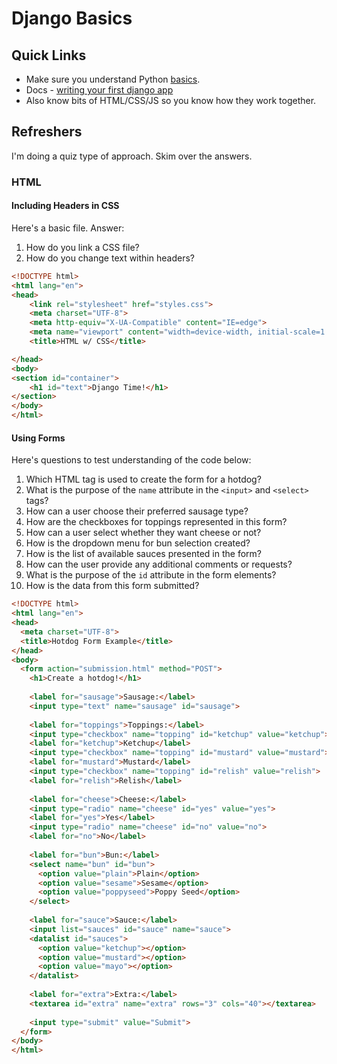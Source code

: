 # Django Basics

## Quick Links

* Make sure you understand Python [basics](../corepython/).
* Docs - [writing your first django app](https://docs.djangoproject.com/en/5.0/intro/tutorial01/)
* Also know bits of HTML/CSS/JS so you know how they work together.

## Refreshers
I'm doing a quiz type of approach. Skim over the answers. 
### HTML
#### Including Headers in CSS
Here's a basic file. Answer:
1. How do you link a CSS file?
2. How do you change text within headers?

```html
<!DOCTYPE html>
<html lang="en">
<head>
    <link rel="stylesheet" href="styles.css">
    <meta charset="UTF-8">
    <meta http-equiv="X-UA-Compatible" content="IE=edge">
    <meta name="viewport" content="width=device-width, initial-scale=1.0">
    <title>HTML w/ CSS</title>

</head>
<body>
<section id="container">
    <h1 id="text">Django Time!</h1>
</section>
</body>
</html>

```

#### Using Forms
Here's questions to test understanding of the code below:

1. Which HTML tag is used to create the form for a hotdog?
2. What is the purpose of the `name` attribute in the `<input>` and `<select>` tags?
3. How can a user choose their preferred sausage type?
4. How are the checkboxes for toppings represented in this form?
5. How can a user select whether they want cheese or not?
6. How is the dropdown menu for bun selection created?
7. How is the list of available sauces presented in the form?
8. How can the user provide any additional comments or requests?
9. What is the purpose of the `id` attribute in the form elements?
10. How is the data from this form submitted?

```html
<!DOCTYPE html>
<html lang="en">
<head>
  <meta charset="UTF-8">
  <title>Hotdog Form Example</title>
</head>
<body>
  <form action="submission.html" method="POST">
    <h1>Create a hotdog!</h1>
    
    <label for="sausage">Sausage:</label>
    <input type="text" name="sausage" id="sausage">
    
    <label for="toppings">Toppings:</label>
    <input type="checkbox" name="topping" id="ketchup" value="ketchup">
    <label for="ketchup">Ketchup</label>
    <input type="checkbox" name="topping" id="mustard" value="mustard">
    <label for="mustard">Mustard</label>
    <input type="checkbox" name="topping" id="relish" value="relish">
    <label for="relish">Relish</label>
    
    <label for="cheese">Cheese:</label>
    <input type="radio" name="cheese" id="yes" value="yes">
    <label for="yes">Yes</label>
    <input type="radio" name="cheese" id="no" value="no">
    <label for="no">No</label>
    
    <label for="bun">Bun:</label>
    <select name="bun" id="bun">
      <option value="plain">Plain</option>
      <option value="sesame">Sesame</option>
      <option value="poppyseed">Poppy Seed</option>
    </select>
    
    <label for="sauce">Sauce:</label>
    <input list="sauces" id="sauce" name="sauce">
    <datalist id="sauces">
      <option value="ketchup"></option>
      <option value="mustard"></option>
      <option value="mayo"></option>
    </datalist>
    
    <label for="extra">Extra:</label>
    <textarea id="extra" name="extra" rows="3" cols="40"></textarea>
    
    <input type="submit" value="Submit">
  </form>
</body>
</html>

```